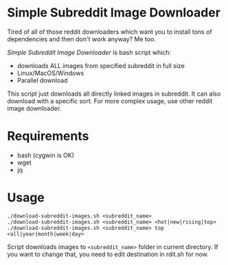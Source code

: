 Simple Subreddit Image Downloader
==========================
Tired of all of those reddit downloaders which want you to install tons of dependencies and then don't work anyway? Me too.

*Simple Subreddit Image Downloader* is bash script which:
- downloads ALL images from specified subreddit in full size
- Linux/MacOS/Windows
- Parallel download

This script just downloads all directly linked images in subreddit. It can also download with a specific sort. For more complex usage, use other reddit image downloader.

Requirements
============
- bash (cygwin is OK)
- wget
- jq

Usage
=====
```
./download-subreddit-images.sh <subreddit_name>
./download-subreddit-images.sh <subreddit_name> <hot|new|rising|top>
./download-subreddit-images.sh <subreddit_name> top <all|year|month|week|day>
```

Script downloads images to `<subreddit_name>` folder in current directory. If you want to change that, you need to edit destination in rdit.sh for now.
